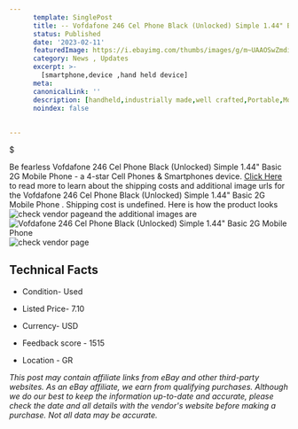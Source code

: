 ```yaml
---
      template: SinglePost
      title: -- Vofdafone 246 Cel Phone Black (Unlocked) Simple 1.44" Basic 2G Mobile Phone 
      status: Published
      date: '2023-02-11'
      featuredImage: https://i.ebayimg.com/thumbs/images/g/m~UAAOSwZmdiztkp/s-l225.jpg
      category: News , Updates
      excerpt: >-
        [smartphone,device ,hand held device]
      meta:
      canonicalLink: ''
      description: [handheld,industrially made,well crafted,Portable,Mobile,Compact,Convenient,Lightweight,Maneuverable,Man-portable,Miniature,Carriable,Hand-held,Light,Holdable,Transportable,Mobile device,Pocket-sized,On-the-go,Wireless,Cordless,Compact size,Convenient size, smartphone,device ,hand held device]
      noindex: false
      
        
---
```

$

Be fearless Vofdafone 246 Cel Phone Black (Unlocked) Simple 1.44" Basic 2G Mobile Phone  - a 4-star Cell Phones & Smartphones device. [Click Here](https://www.ebay.com/itm/225288926009?hash=item3474443339%3Ag%3Am%7EUAAOSwZmdiztkp&mkevt=1&mkcid=1&mkrid=711-53200-19255-0&campid=%253CePNCampaignId%253E&customid=%253CreferenceId%253E&toolid=10049) to read more to learn about the shipping costs and additional image urls for the Vofdafone 246 Cel Phone Black (Unlocked) Simple 1.44" Basic 2G Mobile Phone . Shipping cost is undefined. Here is how the product looks ![check vendor page](https://i.ebayimg.com/thumbs/images/g/m~UAAOSwZmdiztkp/s-l225.jpg)and the additional images are![Vofdafone 246 Cel Phone Black (Unlocked) Simple 1.44" Basic 2G Mobile Phone ](https://i.ebayimg.com/images/g/m~UAAOSwZmdiztkp/s-l1600.jpg)![check vendor page](https://origin-galleryplus.ebayimg.com/ws/web/225288926009_2_0_1/225x225.jpg,https://origin-galleryplus.ebayimg.com/ws/web/225288926009_3_0_1/225x225.jpg,https://origin-galleryplus.ebayimg.com/ws/web/225288926009_4_0_1/225x225.jpg,https://origin-galleryplus.ebayimg.com/ws/web/225288926009_5_0_1/225x225.jpg,https://origin-galleryplus.ebayimg.com/ws/web/225288926009_6_0_1/225x225.jpg,https://origin-galleryplus.ebayimg.com/ws/web/225288926009_7_0_1/225x225.jpg,https://origin-galleryplus.ebayimg.com/ws/web/225288926009_8_0_1/225x225.jpg,https://origin-galleryplus.ebayimg.com/ws/web/225288926009_9_0_1/225x225.jpg,https://origin-galleryplus.ebayimg.com/ws/web/225288926009_10_0_1/225x225.jpg)



 ## Technical Facts 



     
      

 - Condition- Used 


      

 - Listed Price- 7.10 


      

 - Currency- USD 


      

 - Feedback score - 1515 


      

 - Location - GR 


      
      

 *_This post may contain affiliate links from eBay and other third-party websites. As an eBay affiliate, we earn from qualifying purchases. Although we do our best to keep the information up-to-date and accurate, please check the date and all details with the vendor's website before making a purchase. Not all data may be accurate._*







